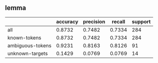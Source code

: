 
## lemma

|                  | accuracy | precision | recall | support |
|------------------|----------|-----------|--------|---------|
| all              | 0.8732   | 0.7482    | 0.7334 | 284     |
| known-tokens     | 0.8732   | 0.7482    | 0.7334 | 284     |
| ambiguous-tokens | 0.9231   | 0.8163    | 0.8126 | 91      |
| unknown-targets  | 0.1429   | 0.0769    | 0.0769 | 14      |

